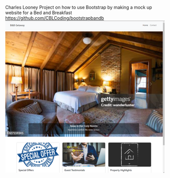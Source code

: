 Charles Looney
Project on how to use Bootstrap by making a mock up website for a Bed and Breakfast
https://github.com/CBLCoding/bootstrapbandb
![Home Screen Screenshot](<Screenshot 2024-11-15 010607.png>)